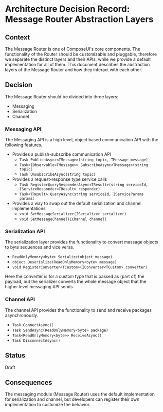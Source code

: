 <!-- Morgan Stanley makes this available to you under the Apache License, Version 2.0 (the "License"). You may obtain a copy of the License at http://www.apache.org/licenses/LICENSE-2.0. See the NOTICE file distributed with this work for additional information regarding copyright ownership. Unless required by applicable law or agreed to in writing, software distributed under the License is distributed on an "AS IS" BASIS, WITHOUT WARRANTIES OR CONDITIONS OF ANY KIND, either express or implied. See the License for the specific language governing permissions and limitations under the License. -->

# Architecture Decision Record: Message Router Abstraction Layers

## Context

The Message Router is one of ComposeUI's core components. 
The functionality of the Router should be customizable and pluggable, therefore we separate
the distinct layers and their APIs, while we provide a default implementation for all of them.
This document describes the abstraction layers of the Message Router and how they interact with each other.

## Decision

The Message Router should be divided into three layers:
* Messaging
* Serialization
* Channel

### Messaging API

The Messaging API is a high level, object based communication API with the following features.

* Provides a publish-subscribe communication API
    * `Task PublishAsync<TMessage>(string topic, TMessage message)`
    * `Task<IObservable<TMessage>> SubscribeAsync<TMessage>(string topic)`
    * `Task UnsubscribeAsync(string topic)`
* Provides a request-response type service calls
    * `Task RegisterQueryResponderAsync<TResult>(string serviceId, IServiceResponder<TResult> responder)`
    * `Task<TResult> QueryAsync(string serviceId, IServiceParams params)`
* Provides a way to swap out the default serialization and channel implementations
    * `void SetMessageSerializer(ISerializer serializer)`
    * `void SetMessageChannel(IChannel channel)`

### Serialization API

The serialization layer provides the functionality to convert message objects to byte sequences and vice versa. 

* `ReadOnlyMemory<byte> Serialize(object message)`
* `object Deserialize(ReadOnlyMemory<byte> message)`
* `void RegisterConverter<TCustom>(IConverter<TCustom> converter)`

Here the converter is for a custom type that is passed as (part of) the payload, 
but the serializer converts the whole message object that the higher level messaging API sends.

### Channel API

The channel API provides the functionality to send and receive packages asynchronously.

* `Task ConnectAsync()`
* `Task SendAsync(ReadOnlyMemory<byte> package)`
* `Task<ReadOnlyMemory<byte>> ReceiveAsync()`
* `Task DisconnectAsync()`

## Status

Draft

## Consequences
The messaging module (Message Router) uses the default implementation for serialization and
channel, but developers can register their own implementation to customize the behavior.
